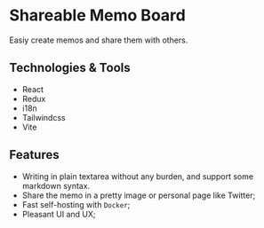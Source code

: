 # Shareable Memo Board
Easiy create memos and share them with others.

## Technologies & Tools
- React
- Redux
- i18n
- Tailwindcss
- Vite

## Features
- Writing in plain textarea without any burden, and support some markdown syntax.
- Share the memo in a pretty image or personal page like Twitter;
- Fast self-hosting with `Docker`;
- Pleasant UI and UX;